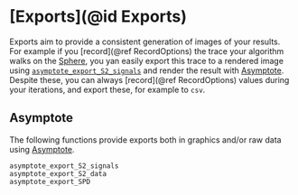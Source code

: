 # [Exports](@id Exports)

Exports aim to provide a consistent generation of images of your results. For example if you [record](@ref RecordOptions) the trace your algorithm walks on the [Sphere](https://juliamanifolds.github.io/Manifolds.jl/stable/manifolds/sphere.html), you yan easily export this trace to a rendered image using [`asymptote_export_S2_signals`](@ref) and render the result with [Asymptote](https://sourceforge.net/projects/asymptote/).
Despite these, you can always [record](@ref RecordOptions) values during your iterations,
and export these, for example to `csv`.

## Asymptote

The following functions provide exports both in graphics and/or raw data using [Asymptote](https://sourceforge.net/projects/asymptote/).

```@docs
asymptote_export_S2_signals
asymptote_export_S2_data
asymptote_export_SPD
```
